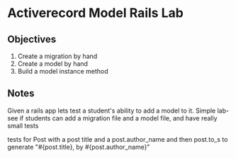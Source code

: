 # Activerecord Model Rails Lab

## Objectives

1. Create a migration by hand
2. Create a model by hand
3. Build a model instance method


## Notes

Given a rails app lets test a student's ability to add a model to it. 
Simple lab- see if students can add a migration file and a model file, and have really small tests

tests for Post with a post title and a post.author_name and then post.to_s to generate "#{post.title}, by #{post.author_name}"
